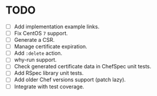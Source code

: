 TODO
====

* [ ] Add implementation example links.
* [ ] Fix CentOS `7` support.
* [ ] Generate a CSR.
* [ ] Manage certificate expiration.
* [ ] Add `:delete` action.
* [ ] why-run support.
* [ ] Check generated certificate data in ChefSpec unit tests.
* [ ] Add RSpec library unit tests.
* [ ] Add older Chef versions support (patch lazy).
* [ ] Integrate with test coverage.
